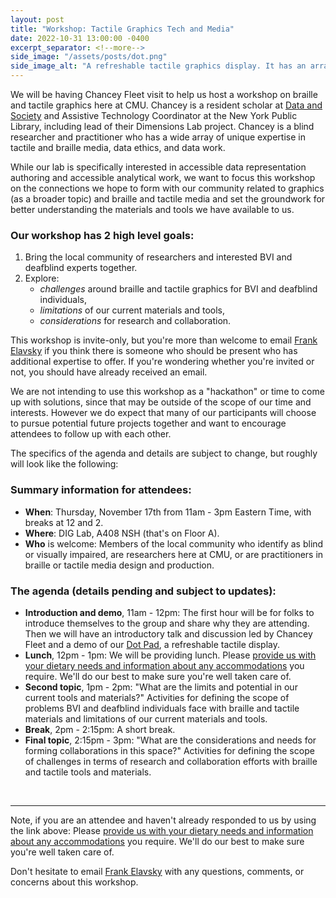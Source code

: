 ```yaml
---
layout: post
title: "Workshop: Tactile Graphics Tech and Media"
date: 2022-10-31 13:00:00 -0400
excerpt_separator: <!--more-->
side_image: "/assets/posts/dot.png"
side_image_alt: "A refreshable tactile graphics display. It has an array of 40 by 60 braille pins above 6 buttons. Beneath the buttons is a standard single line braille reader. It is made of a smooth appearing material and looks similar in width and heigh to a small laptop."
---
```


We will be having Chancey Fleet visit to help us host a workshop on braille and tactile graphics here at CMU. Chancey is a resident scholar at [Data and Society](https://datasociety.net/people/fleet-chancey/) and Assistive Technology Coordinator at the New York Public Library, including lead of their Dimensions Lab project. Chancey is a blind researcher and practitioner who has a wide array of unique expertise in tactile and braille media, data ethics, and data work.

While our lab is specifically interested in accessible data representation authoring and accessible analytical work, we want to focus this workshop on the connections we hope to form with our community related to graphics (as a broader topic) and braille and tactile media and set the groundwork for better understanding the materials and tools we have available to us.

### Our workshop has 2 high level goals:
<ol>
    <li>Bring the local community of researchers and interested BVI and deafblind experts together.</li>
    <li>Explore:
        <ul>
            <li><em>challenges</em> around braille and tactile graphics for BVI and deafblind individuals,</li>
            <li><em>limitations</em> of our current materials and tools,</li>
            <li><em>considerations</em> for research and collaboration.</li>
        </ul>
    </li>
</ol>

This workshop is invite-only, but you're more than welcome to email [Frank Elavsky](mailto:fje@cmu.edu) if you think there is someone who should be present who has additional expertise to offer. If you're wondering whether you're invited or not, you should have already received an email.

We are not intending to use this workshop as a "hackathon" or time to come up with solutions, since that may be outside of the scope of our time and interests. However we do expect that many of our participants will choose to pursue potential future projects together and want to encourage attendees to follow up with each other.

The specifics of the agenda and details are subject to change, but roughly will look like the following:

<!--more-->

### Summary information for attendees:

<ul>
    <li>
        <strong>When</strong>: Thursday, November 17th from 11am - 3pm Eastern Time, with breaks at 12 and 2.
    </li>
    <li>
        <strong>Where</strong>: DIG Lab, A408 NSH (that's on Floor A).
    </li>
    <li>
        <strong>Who</strong> is welcome: Members of the local community who identify as blind or visually impaired, are researchers here at CMU, or are practitioners in braille or tactile media design and production.
    </li>
</ul>

### The agenda (details pending and subject to updates):

<ul>
    <li>
        <strong>Introduction and demo</strong>, 11am - 12pm: The first hour will be for folks to introduce themselves to the group and share why they are attending. Then we will have an introductory talk and discussion led by Chancey Fleet and a demo of our <a href="https://pad.dotincorp.com/">Dot Pad</a>, a refreshable tactile display.
    </li>
    <li>
        <strong>Lunch</strong>, 12pm - 1pm: We will be providing lunch. Please <a href="https://docs.google.com/forms/d/e/1FAIpQLSflkynRvIlmYU0nBLHZsES9TMQ4IHRPSbI2-HuuB6wQq9J0Yg/viewform?usp=sf_link">provide us with your dietary needs and information about any accommodations</a> you require. We'll do our best to make sure you're well taken care of.
    </li>
    <li>
        <strong>Second topic</strong>, 1pm - 2pm: "What are the limits and potential in our current tools and materials?" Activities for defining the scope of problems BVI and deafblind individuals face with braille and tactile materials and limitations of our current materials and tools.
    </li>
    <li>
        <strong>Break</strong>, 2pm - 2:15pm: A short break.
    </li>
    <li>
        <strong>Final topic</strong>, 2:15pm - 3pm: "What are the considerations and needs for forming collaborations in this space?" Activities for defining the scope of challenges in terms of research and collaboration efforts with braille and tactile tools and materials.
    </li>
</ul>

<br>
<hr>

Note, if you are an attendee and haven't already responded to us by using the link above: Please [provide us with your dietary needs and information about any accommodations](https://docs.google.com/forms/d/e/1FAIpQLSflkynRvIlmYU0nBLHZsES9TMQ4IHRPSbI2-HuuB6wQq9J0Yg/viewform?usp=sf_link) you require. We'll do our best to make sure you're well taken care of.

Don't hesitate to email [Frank Elavsky](mailto:fje@cmu.edu) with any questions, comments, or concerns about this workshop.

